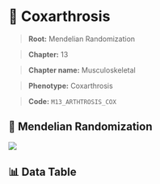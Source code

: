 # 🧪 Coxarthrosis

> **Root:** Mendelian Randomization

> **Chapter:** 13  

> **Chapter name:** Musculoskeletal

> **Phenotype:** Coxarthrosis  

> **Code:** `M13_ARTHTROSIS_COX`

## 🧬 Mendelian Randomization  

<img src="/MR/Figures/Forward/M13_ARTHTROSIS_COX.png"/>

## 📊 Data Table

<CsvTableMRF src="/MR_Data/Forward/M13_ARTHTROSIS_COX.csv"/>

